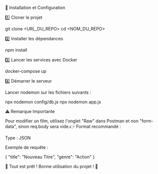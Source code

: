🚀 Installation et Configuration

1️⃣ Cloner le projet

git clone <URL_DU_REPO>
cd <NOM_DU_REPO>

2️⃣ Installer les dépendances

npm install

3️⃣ Lancer les services avec Docker

docker-compose up

4️⃣ Démarrer le serveur

Lancer nodemon sur les fichiers suivants :

npx nodemon config/db.js
npx nodemon app.js

⚠️ Remarque Importante

Pour modifier un film, utilisez l'onglet "Raw" dans Postman et non "form-data", sinon req.body sera vide.👉 Format recommandé :

Type : JSON

Exemple de requête :

{
"title": "Nouveau Titre",
"genre": "Action"
}

🎉 Tout est prêt ! Bonne utilisation du projet ! 🚀
